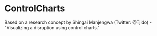 # ControlCharts
Based on a research concept by Shingai Manjengwa (Twitter: @Tjido) - "Visualizing a disruption using control charts." 


